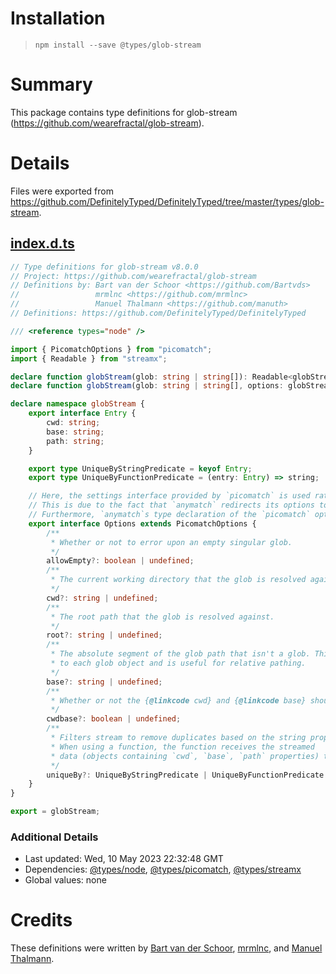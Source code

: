 # Installation
> `npm install --save @types/glob-stream`

# Summary
This package contains type definitions for glob-stream (https://github.com/wearefractal/glob-stream).

# Details
Files were exported from https://github.com/DefinitelyTyped/DefinitelyTyped/tree/master/types/glob-stream.
## [index.d.ts](https://github.com/DefinitelyTyped/DefinitelyTyped/tree/master/types/glob-stream/index.d.ts)
````ts
// Type definitions for glob-stream v8.0.0
// Project: https://github.com/wearefractal/glob-stream
// Definitions by: Bart van der Schoor <https://github.com/Bartvds>
//                 mrmlnc <https://github.com/mrmlnc>
//                 Manuel Thalmann <https://github.com/manuth>
// Definitions: https://github.com/DefinitelyTyped/DefinitelyTyped

/// <reference types="node" />

import { PicomatchOptions } from "picomatch";
import { Readable } from "streamx";

declare function globStream(glob: string | string[]): Readable<globStream.Entry>;
declare function globStream(glob: string | string[], options: globStream.Options): Readable<globStream.Entry>;

declare namespace globStream {
    export interface Entry {
        cwd: string;
        base: string;
        path: string;
    }

    export type UniqueByStringPredicate = keyof Entry;
    export type UniqueByFunctionPredicate = (entry: Entry) => string;

    // Here, the settings interface provided by `picomatch` is used rather than the `anymatch` one's.
    // This is due to the fact that `anymatch` redirects its options to `picomatch`.
    // Furthermore, `anymatch`s type declaration of the `picomatch` options is hand-written and describes some of the available options incorrectly.
    export interface Options extends PicomatchOptions {
        /**
         * Whether or not to error upon an empty singular glob.
         */
        allowEmpty?: boolean | undefined;
        /**
         * The current working directory that the glob is resolved against.
         */
        cwd?: string | undefined;
        /**
         * The root path that the glob is resolved against.
         */
        root?: string | undefined;
        /**
         * The absolute segment of the glob path that isn't a glob. This value is attached
         * to each glob object and is useful for relative pathing.
         */
        base?: string | undefined;
        /**
         * Whether or not the {@linkcode cwd} and {@linkcode base} should be the same.
         */
        cwdbase?: boolean | undefined;
        /**
         * Filters stream to remove duplicates based on the string property name or the result of function.
         * When using a function, the function receives the streamed
         * data (objects containing `cwd`, `base`, `path` properties) to compare against.
         */
        uniqueBy?: UniqueByStringPredicate | UniqueByFunctionPredicate | undefined;
    }
}

export = globStream;

````

### Additional Details
 * Last updated: Wed, 10 May 2023 22:32:48 GMT
 * Dependencies: [@types/node](https://npmjs.com/package/@types/node), [@types/picomatch](https://npmjs.com/package/@types/picomatch), [@types/streamx](https://npmjs.com/package/@types/streamx)
 * Global values: none

# Credits
These definitions were written by [Bart van der Schoor](https://github.com/Bartvds), [mrmlnc](https://github.com/mrmlnc), and [Manuel Thalmann](https://github.com/manuth).
